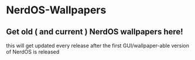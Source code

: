 # NerdOS-Wallpapers
## Get old ( and current ) NerdOS wallpapers here!
this will get updated every release after the first GUI/wallpaper-able version of NerdOS is released
